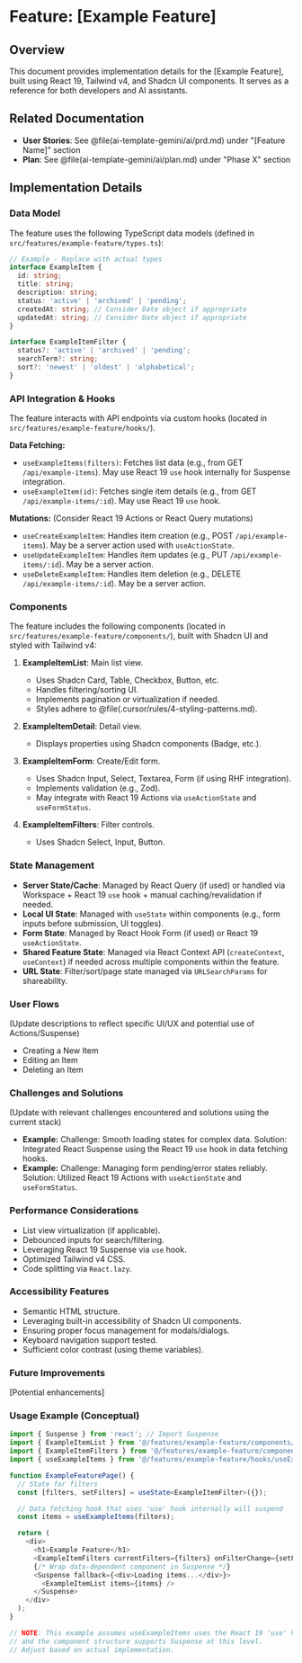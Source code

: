 # Feature: [Example Feature]

## Overview
This document provides implementation details for the [Example Feature], built using React 19, Tailwind v4, and Shadcn UI components. It serves as a reference for both developers and AI assistants.

## Related Documentation
- **User Stories**: See @file(ai-template-gemini/ai/prd.md) under "[Feature Name]" section
- **Plan**: See @file(ai-template-gemini/ai/plan.md) under "Phase X" section

## Implementation Details

### Data Model
The feature uses the following TypeScript data models (defined in `src/features/example-feature/types.ts`):

```typescript
// Example - Replace with actual types
interface ExampleItem {
  id: string;
  title: string;
  description: string;
  status: 'active' | 'archived' | 'pending';
  createdAt: string; // Consider Date object if appropriate
  updatedAt: string; // Consider Date object if appropriate
}

interface ExampleItemFilter {
  status?: 'active' | 'archived' | 'pending';
  searchTerm?: string;
  sort?: 'newest' | 'oldest' | 'alphabetical';
}
```

### API Integration & Hooks
The feature interacts with API endpoints via custom hooks (located in `src/features/example-feature/hooks/`).

**Data Fetching:**
- `useExampleItems(filters)`: Fetches list data (e.g., from GET `/api/example-items`). May use React 19 `use` hook internally for Suspense integration.
- `useExampleItem(id)`: Fetches single item details (e.g., from GET `/api/example-items/:id`). May use React 19 `use` hook.

**Mutations:** (Consider React 19 Actions or React Query mutations)
- `useCreateExampleItem`: Handles item creation (e.g., POST `/api/example-items`). May be a server action used with `useActionState`.
- `useUpdateExampleItem`: Handles item updates (e.g., PUT `/api/example-items/:id`). May be a server action.
- `useDeleteExampleItem`: Handles item deletion (e.g., DELETE `/api/example-items/:id`). May be a server action.

### Components
The feature includes the following components (located in `src/features/example-feature/components/`), built with Shadcn UI and styled with Tailwind v4:

1. **ExampleItemList**: Main list view.
   - Uses Shadcn Card, Table, Checkbox, Button, etc.
   - Handles filtering/sorting UI.
   - Implements pagination or virtualization if needed.
   - Styles adhere to @file(.cursor/rules/4-styling-patterns.md).

2. **ExampleItemDetail**: Detail view.
   - Displays properties using Shadcn components (Badge, etc.).

3. **ExampleItemForm**: Create/Edit form.
   - Uses Shadcn Input, Select, Textarea, Form (if using RHF integration).
   - Implements validation (e.g., Zod).
   - May integrate with React 19 Actions via `useActionState` and `useFormStatus`.

4. **ExampleItemFilters**: Filter controls.
   - Uses Shadcn Select, Input, Button.

### State Management
- **Server State/Cache**: Managed by React Query (if used) or handled via Workspace + React 19 `use` hook + manual caching/revalidation if needed.
- **Local UI State**: Managed with `useState` within components (e.g., form inputs before submission, UI toggles).
- **Form State**: Managed by React Hook Form (if used) or React 19 `useActionState`.
- **Shared Feature State**: Managed via React Context API (`createContext`, `useContext`) if needed across multiple components within the feature.
- **URL State**: Filter/sort/page state managed via `URLSearchParams` for shareability.

### User Flows
(Update descriptions to reflect specific UI/UX and potential use of Actions/Suspense)
- Creating a New Item
- Editing an Item
- Deleting an Item

### Challenges and Solutions
(Update with relevant challenges encountered and solutions using the current stack)

- **Example:** Challenge: Smooth loading states for complex data. Solution: Integrated React Suspense using the React 19 `use` hook in data fetching hooks.
- **Example:** Challenge: Managing form pending/error states reliably. Solution: Utilized React 19 Actions with `useActionState` and `useFormStatus`.

### Performance Considerations
- List view virtualization (if applicable).
- Debounced inputs for search/filtering.
- Leveraging React 19 Suspense via `use` hook.
- Optimized Tailwind v4 CSS.
- Code splitting via `React.lazy`.

### Accessibility Features
- Semantic HTML structure.
- Leveraging built-in accessibility of Shadcn UI components.
- Ensuring proper focus management for modals/dialogs.
- Keyboard navigation support tested.
- Sufficient color contrast (using theme variables).

### Future Improvements
[Potential enhancements]

### Usage Example (Conceptual)
```typescript
import { Suspense } from 'react'; // Import Suspense
import { ExampleItemList } from '@/features/example-feature/components/ExampleItemList';
import { ExampleItemFilters } from '@/features/example-feature/components/ExampleItemFilters';
import { useExampleItems } from '@/features/example-feature/hooks/useExampleItems'; // Assume this uses 'use' hook

function ExampleFeaturePage() {
  // State for filters
  const [filters, setFilters] = useState<ExampleItemFilter>({});

  // Data fetching hook that uses 'use' hook internally will suspend
  const items = useExampleItems(filters);

  return (
    <div>
      <h1>Example Feature</h1>
      <ExampleItemFilters currentFilters={filters} onFilterChange={setFilters} />
      {/* Wrap data-dependent component in Suspense */}
      <Suspense fallback={<div>Loading items...</div>}>
        <ExampleItemList items={items} />
      </Suspense>
    </div>
  );
}

// NOTE: This example assumes useExampleItems uses the React 19 'use' hook
// and the component structure supports Suspense at this level.
// Adjust based on actual implementation.
```